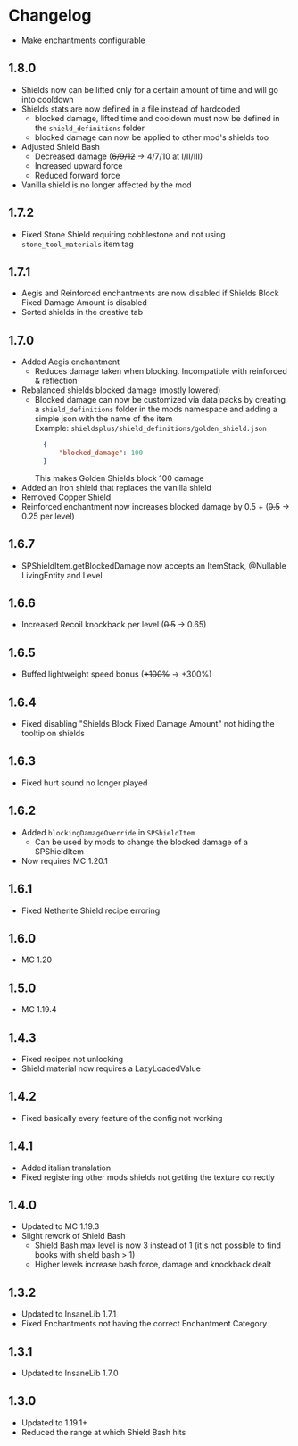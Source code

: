 # Changelog

* Make enchantments configurable

## 1.8.0
* Shields now can be lifted only for a certain amount of time and will go into cooldown
* Shields stats are now defined in a file instead of hardcoded
  * blocked damage, lifted time and cooldown must now be defined in the `shield_definitions` folder
  * blocked damage can now be applied to other mod's shields too
* Adjusted Shield Bash
  * Decreased damage (~~6/9/12~~ -> 4/7/10 at I/II/III)
  * Increased upward force
  * Reduced forward force
* Vanilla shield is no longer affected by the mod

## 1.7.2
* Fixed Stone Shield requiring cobblestone and not using `stone_tool_materials` item tag

## 1.7.1
* Aegis and Reinforced enchantments are now disabled if Shields Block Fixed Damage Amount is disabled
* Sorted shields in the creative tab

## 1.7.0
* Added Aegis enchantment
  * Reduces damage taken when blocking. Incompatible with reinforced & reflection
* Rebalanced shields blocked damage (mostly lowered)
  * Blocked damage can now be customized via data packs by creating a `shield_definitions` folder in the mods namespace and adding a simple json with the name of the item  
    Example: `shieldsplus/shield_definitions/golden_shield.json`  
    ```json
      {
          "blocked_damage": 100
      }
    ```
    This makes Golden Shields block 100 damage
* Added an Iron shield that replaces the vanilla shield
* Removed Copper Shield
* Reinforced enchantment now increases blocked damage by 0.5 + (~~0.5~~ -> 0.25 per level)

## 1.6.7
* SPShieldItem.getBlockedDamage now accepts an ItemStack, @Nullable LivingEntity and Level

## 1.6.6
* Increased Recoil knockback per level (~~0.5~~ -> 0.65)

## 1.6.5
* Buffed lightweight speed bonus (~~+100%~~ -> +300%)

## 1.6.4
* Fixed disabling "Shields Block Fixed Damage Amount" not hiding the tooltip on shields

## 1.6.3
* Fixed hurt sound no longer played

## 1.6.2
* Added `blockingDamageOverride` in `SPShieldItem`
  * Can be used by mods to change the blocked damage of a SPShieldItem
* Now requires MC 1.20.1

## 1.6.1
* Fixed Netherite Shield recipe erroring

## 1.6.0
* MC 1.20

## 1.5.0
* MC 1.19.4

## 1.4.3
* Fixed recipes not unlocking
* Shield material now requires a LazyLoadedValue

## 1.4.2
* Fixed basically every feature of the config not working

## 1.4.1
* Added italian translation
* Fixed registering other mods shields not getting the texture correctly

## 1.4.0
* Updated to MC 1.19.3
* Slight rework of Shield Bash
  * Shield Bash max level is now 3 instead of 1 (it's not possible to find books with shield bash > 1)
  * Higher levels increase bash force, damage and knockback dealt

## 1.3.2
* Updated to InsaneLib 1.7.1
* Fixed Enchantments not having the correct Enchantment Category

## 1.3.1
* Updated to InsaneLib 1.7.0

## 1.3.0
* Updated to 1.19.1+
* Reduced the range at which Shield Bash hits